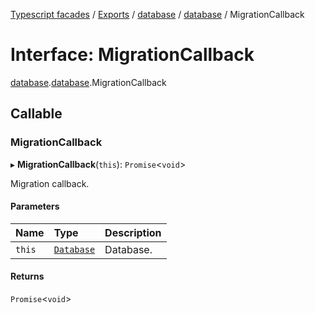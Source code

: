 [Typescript facades](../index.md) / [Exports](../modules.md) / [database](../modules/database.md) / [database](../modules/database.database-1.md) / MigrationCallback

# Interface: MigrationCallback

[database](../modules/database.md).[database](../modules/database.database-1.md).MigrationCallback

## Callable

### MigrationCallback

▸ **MigrationCallback**(`this`): `Promise`<`void`\>

Migration callback.

#### Parameters

| Name | Type | Description |
| :------ | :------ | :------ |
| `this` | [`Database`](database.database-1.Database.md) | Database. |

#### Returns

`Promise`<`void`\>

